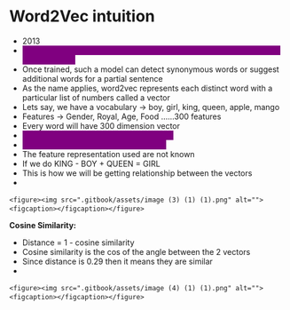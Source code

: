# Word2Vec intuition

* 2013
* <mark style="color:purple;background-color:purple;">**Uses a neural network model to learn word associations from a large corpus of text**</mark>
* Once trained, such a model can detect synonymous words or suggest additional words for a partial sentence
* As the name applies, word2vec represents each distinct word with a particular list of numbers called a vector
* Lets say, we have a vocabulary -> boy, girl, king, queen, apple, mango
* Features -> Gender, Royal, Age, Food ......300 features
* Every word will have 300 dimension vector
* <mark style="color:purple;background-color:purple;">**We can have any number of dimensions**</mark>
* <mark style="color:purple;background-color:purple;">**Vector for similar words will be similar**</mark>
* The feature representation used are not known
* If we do KING - BOY + QUEEN = GIRL
* This is how we will be getting relationship between the vectors
*

    <figure><img src=".gitbook/assets/image (3) (1) (1).png" alt=""><figcaption></figcaption></figure>

**Cosine Similarity:**

* &#x20;Distance = 1 - cosine similarity
* Cosine similarity is the cos of the angle between the 2 vectors
* Since distance is 0.29 then it means they are similar
*

    <figure><img src=".gitbook/assets/image (4) (1) (1).png" alt=""><figcaption></figcaption></figure>
